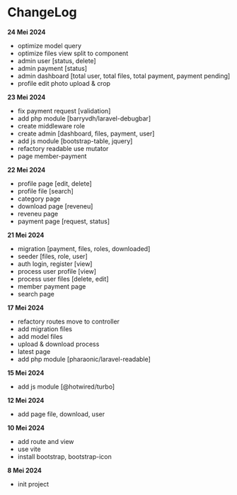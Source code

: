 # ChangeLog
**24 Mei 2024**
- optimize model query
- optimize files view split to component
- admin user [status, delete]
- admin payment [status]
- admin dashboard [total user, total files, total payment, payment pending]
- profile edit photo upload & crop 

**23 Mei 2024**
- fix payment request [validation]
- add php module [barryvdh/laravel-debugbar]
- create middleware role
- create admin [dashboard, files, payment, user]
- add js module [bootstrap-table, jquery]
- refactory readable use mutator
- page member-payment

**22 Mei 2024**
- profile page [edit, delete]
- profile file [search]
- category page
- download page [reveneu]
- reveneu page
- payment page [request, status]

**21 Mei 2024**
- migration [payment, files, roles, downloaded]
- seeder [files, role, user]
- auth login, register [view]
- process user profile [view]
- process user files [delete, edit]
- member payment page
- search page

**17 Mei 2024**
- refactory routes move to controller
- add migration files
- add model files
- upload & download process
- latest page
- add php module [pharaonic/laravel-readable]

**15 Mei 2024**
- add js module [@hotwired/turbo]

**12 Mei 2024**
- add page file, download, user

**10 Mei 2024**
- add route and view
- use vite
- install bootstrap, bootstrap-icon

**8 Mei 2024**
- init project
